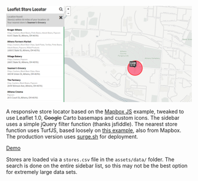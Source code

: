 ![](img.png)

A responsive store locator based on the [Mapbox JS](https://www.mapbox.com/help/building-a-store-locator/) example, tweaked to use Leaflet 1.0, ~~Google~~ Carto basemaps and custom icons. The sidebar uses a simple jQuery filter function (thanks jsfiddle). The nearest store function uses TurfJS, based loosely on [this example](https://www.mapbox.com/blog/coffee-with-turf/), also from Mapbox. The production version uses [surge.sh](https://surge.sh) for deployment.

[Demo](https://bartway.github.io/leaflet-locations/demo.html)

Stores are loaded via a ``stores.csv`` file in the ``assets/data/`` folder. The search is done on the entire sidebar list, so this may not be the best option for extremely large data sets. 
